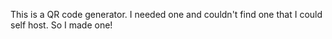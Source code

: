 This is a QR code generator. I needed one and couldn't find one that I could self host. So I made one!
